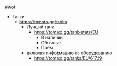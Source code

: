 #wot
- Танки
	- https://tomato.gg/tanks
		- Лучший танк
			- https://tomato.gg/tank-stats/EU
				- В наличии
				- Обычные
				- Прем
		- включая информацию по оборудованию
			- https://tomato.gg/tanks/EU/61729